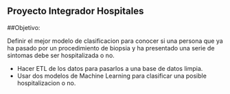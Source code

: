 ## Proyecto Integrador Hospitales

##Objetivo:

Definir el mejor modelo de clasificacion para conocer si una persona que ya ha pasado por un procedimiento de biopsia y ha presentado una serie de sintomas debe ser hospitalizada o no.

* Hacer ETL de los datos para pasarlos a una base de datos limpia.
* Usar dos modelos de Machine Learning para clasificar una posible hospitalizacion o no.

